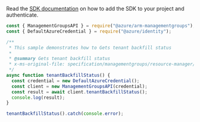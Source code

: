 Read the [SDK documentation](https://github.com/Azure/azure-sdk-for-js/blob/%40azure%2Farm-managementgroups_2.0.1/sdk/managementgroups/arm-managementgroups/README.md) on how to add the SDK to your project and authenticate.

```javascript
const { ManagementGroupsAPI } = require("@azure/arm-managementgroups");
const { DefaultAzureCredential } = require("@azure/identity");

/**
 * This sample demonstrates how to Gets tenant backfill status
 *
 * @summary Gets tenant backfill status
 * x-ms-original-file: specification/managementgroups/resource-manager/Microsoft.Management/stable/2021-04-01/examples/TenantBackfillStatusRequest.json
 */
async function tenantBackfillStatus() {
  const credential = new DefaultAzureCredential();
  const client = new ManagementGroupsAPI(credential);
  const result = await client.tenantBackfillStatus();
  console.log(result);
}

tenantBackfillStatus().catch(console.error);
```
